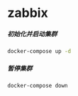 # zabbix


##### 初始化并启动集群
```bash
docker-compose up -d
```
##### 暂停集群
```bash
docker-compose down
```

